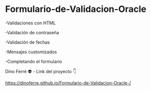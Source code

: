 # Formulario-de-Validacion-Oracle

-Validaciones con HTML

-Validación de contraseña

-Validación de fechas

-Mensajes customizados

-Completando el formulario

Dino Ferré 👽 - Link del proyecto 👇

https://dinoferre.github.io/Formulario-de-Validacion-Oracle-/

